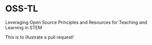 # OSS-TL
Leveraging Open Source Principles and Resources for Teaching and Learning in STEM

This is to illustrate a pull request!
